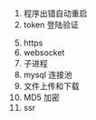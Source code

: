 1. 程序出错自动重启
2. token 登陆验证
<!-- 3. 实现 vue-router history -->
<!-- 4. 前端项目打包给后端 -->
5. https
6. websocket
7. 子进程
8. mysql 连接池
9. 文件上传和下载
10. MD5 加密
11. ssr
